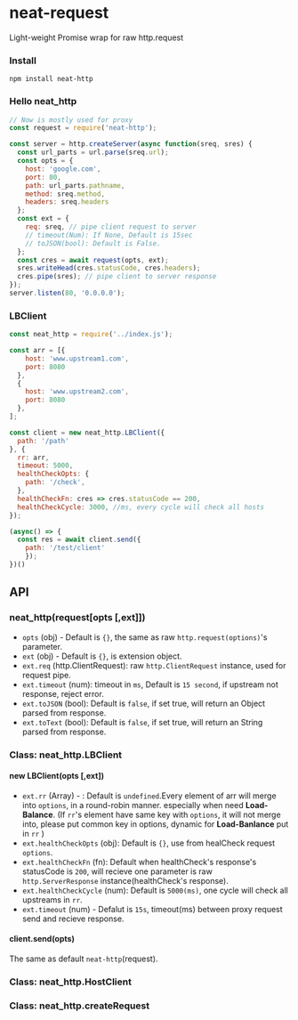 # neat-request
Light-weight Promise wrap for raw http.request

### Install
```shell
npm install neat-http
```

### Hello neat_http
```js
// Now is mostly used for proxy
const request = require('neat-http');

const server = http.createServer(async function(sreq, sres) {
  const url_parts = url.parse(sreq.url);
  const opts = {
    host: 'google.com',
    port: 80,
    path: url_parts.pathname,
    method: sreq.method,
    headers: sreq.headers
  };
  const ext = {
    req: sreq, // pipe client request to server
    // timeout(Num): If None, Default is 15sec
    // toJSON(bool): Default is False.
  };
  const cres = await request(opts, ext);
  sres.writeHead(cres.statusCode, cres.headers);
  cres.pipe(sres); // pipe client to server response
});
server.listen(80, '0.0.0.0');

```

### LBClient
```js
const neat_http = require('../index.js');

const arr = [{
    host: 'www.upstream1.com',
    port: 8080
  },
  {
    host: 'www.upstream2.com',
    port: 8080
  },
];

const client = new neat_http.LBClient({
  path: '/path'
}, {
  rr: arr,
  timeout: 5000,
  healthCheckOpts: {
    path: '/check',
  },
  healthCheckFn: cres => cres.statusCode == 200,
  healthCheckCycle: 3000, //ms, every cycle will check all hosts
});

(async() => {
  const res = await client.send({
    path: '/test/client'
    });
})()
```

## API

### neat_http(request[opts [,ext]])
- `opts` (obj) - Default is `{}`, the same as raw `http.request(options)`'s parameter.
- `ext` (obj) - Default is `{}`, is extension object.
- `ext.req` (http.ClientRequest): raw `http.ClientRequest` instance, used for request pipe.
- `ext.timeout` (num): timeout in `ms`, Default is `15 second`, if upstream not response, reject error.
- `ext.toJSON` (bool): Default is `false`, if set true, will return an Object parsed from response.
- `ext.toText` (bool): Default is `false`, if set true, will return an String parsed from response.

### Class: neat_http.LBClient
#### new LBClient(opts [,ext])

- `ext.rr` (Array) - : Default is `undefined`.Every element of arr will merge into `options`, in a round-robin manner. especially when need **Load-Balance**. (If `rr`'s element have same key with `options`, it will not merge into, please put common key in options, dynamic for **Load-Banlance** put in `rr` )
- `ext.healthCheckOpts` (obj): Default is `{}`, use from healCheck request `options`.
- `ext.healthCheckFn` (fn): Default when healthCheck's response's statusCode is `200`, will recieve one parameter is raw `http.ServerResponse` instance(healthCheck's response).
- `ext.healthCheckCycle` (num): Default is `5000(ms)`, one cycle will check all upstreams in `rr`.
- `ext.timeout` (num) - Defalut is `15s`, timeout(ms) between proxy request send and recieve response.
#### client.send(opts)
The same as default `neat-http`(request).

### Class: neat_http.HostClient
### Class: neat_http.createRequest